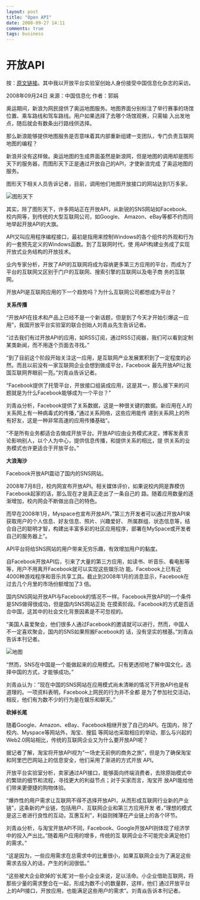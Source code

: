 ```yaml
---
layout: post
title: "Open API"
date: 2008-09-27 14:11
comments: true
tags: business
---
```

# 开放API

按：[原文链接](http://www.ichina.net.cn/Html/magazine/industry/2008/9-24/17519570.html)。其中我以开放平台实验室创始人身份接受中国信息化杂志的采访。

2008年09月24日 来源：中国信息化 作者：郭娟

奥运期间，新浪为网民提供了奥运地图服务。地图界面分别标注了举行赛事的场馆位置、乘车路线和驾车路线。用户如果选择了去哪个场馆观赛，只需输 入出发地点，随后就会有数条出行路线供选择。

那么新浪能够提供地图服务是否意味着其内部重新组建一支团队，专门负责互联网地图的编程？

新浪并没有这样做。奥运地图的生成界面虽然是新浪网，但是地图的调用却是图形天下的服务器，而图形天下正是通过开放自己的API，才使新浪完成 了奥运地图的服务。

图形天下相关人员告诉记者，目前，调用他们地图开放接口的网站达到1万多家。
<!-- more -->

![图形天下](http://www.ichina.net.cn/UpFiles/Article/200809/200809241443563.jpg)

其实，除了图形天下，许多网站正在开放API，从新锐的SNS网站如Facebook、校内网等，到传统的大型互联网公司，如Google、 Amazon、eBay等都不约而同地举起开放API的大旗。

API又叫应用程序编程接口，最初是指用来控制Windows的各个组件的外观和行为的一套预先定义的Windows函数。到了互联网时代，使 用API构建业务成了实现开放式业务结构的开放技术。

业内专家分析，开放了API的互联网将成为容纳更多第三方应用的平台，而成为了平台的互联网又区别于门户的互联网、搜索引擎的互联网以及电子商 务的互联网。

开放API是互联网应用的下一个趋势吗？为什么互联网公司都想成为平台？

**关系传播**

“开放API在技术和产品上已经不是一个新话题，但是到了今天才开始引爆这一应用”，我国开放平台实验室的联合创始人刘青焱先生告诉记者。

“过去我们有过开放API的应用，如RSS订阅，通过RSS订阅器，我们可以看到定制某类新闻，而不用逐个页面去寻找。”

“到了目前这个阶段开始关注这一应用，是互联网产业发展累积到了一定程度的必然。而且以前没有一家互联网企业会想到做成平台，Facebook 最先开放API让我国互联网界眼前一亮。”刘青焱告诉记者。

“Facebook提供了托管平台，开放接口组装成应用，这是其一，那么接下来的问题就是为什么Facebook能够成为一个平台？”

刘青焱分析，Facebook提供了关系数据，这是一种很关键的数据。新应用在人的关系网上有一种病毒式的传播，”通过关系网络，这些应用能传 递到关系网上的所有好友，这是一种非常高速的应用传播基础”。

“不是所有业务都适合去做成开放平台。开放API应由业务模式决定，博客发表言论影响别人，以个人为中心，提供信息传播，和提供关系的相比，提 供关系的业务模式也许更适合于开放平台。”

**大浪淘沙**

Facebook开放API震动了国内的SNS网站。

2008年7月8日，校内网宣布开放API。相关媒体评价，如果说校内网是靠模仿Facebook起家的话，那么现在才是真正走出了一条自己的 路。随着应用数量的逐渐增加，校内网会不断做出自己的特色。

而早在2008年1月，Myspace也宣布开放API，”第三方开发者可以通过开放API来获取用户的个人信息、好友信息、照片、兴趣爱好、 所属群组、状态信息等，结合自己的聪明才智，构建出丰富多彩的社区应用程序，部署在MySpace或开发者自己的服务器上”。

API平台将给SNS网站的用户带来无穷乐趣，有效增加用户的黏度。

自Facebook开放API后，引来了大量的第三方应用，如读书、听音乐、看电影等等，用户不用离开Facebook就可以实现这些娱乐功 能。Facebook上已有近4000种游戏程序和音乐共享工具。截止到2008年1月的消息显示，Facebook在过去几个月里的市场份额增加了3 倍。

国内SNS网站开放API与Facebook的情况不一样。Facebook开放API的一个条件是SNS做得很成功，但是国内SNS网站正处 在摸索阶段。Facebook的方式是否适合中国，这其中的社会文化背景因素是不可忽视的。

“美国人喜爱聚会，他们很多人通过Facebook的邀请就可以进行，然而，中国人不一定喜欢聚会，国内的SNS如果照搬Facebook的 话，没有坚实的根基。”刘青焱告诉本刊记者。

![地图](http://www.ichina.net.cn/UpFiles/Article/200809/2008092414440321902.jpg)

“然而，SNS在中国是一个能做起来的应用模式。只有更透彻地了解中国文化，选择中国的方式，才能够成功。”

刘青焱认为：”现在中国的SNS网站在应用模式尚未清晰的情况下开放API也是有道理的。一项资料表明，Facebook上网民的行为并不全都 是为了参加社交活动，相反，他们有为数不少的行为是在娱乐和聊天。”

**砍掉长尾**

随着Google、Amazon、eBay、Facebook相继开放了自己的API。在国内，除了校内、Myspace等网站外，淘宝、搜狐 等网站也采取相应的举动，那么与兴起的Web2.0网站相比，传统的互联网企业又为什么要开放API呢？

据记者了解，淘宝将开放API视为”一场史无前例的商务之旅”，但是为了确保淘宝和阿里巴巴网站上的信息安全，他们采用了渐进的方式开放 API。

开放平台实验室分析，卖家通过API接口，能够面向终端消费者，去除原始模式中的繁琐的细节和流程，寻找更大的利益节点；对于买家而言，淘宝开 放API能给他们带来更便捷的购物体验。

“爆炸性的用户需求让互联网不得不选择开放API，从而形成互联网行业新的产业链”，这条新的产业链，包括用户、互联网企业和第三方应用开发 者，”理想的模式是这三者进行良性的互动，互惠互利”，利益则摊薄在产业链上的各个环节。

刘青焱分析，与淘宝开放API不同，Facebook、Google开放API则体现了经济学中的投入产出比。”随着用户应用的增多，传统的互 联网企业不可能完全满足他们的需求。”

“这是因为，一些应用需求在总需求中的比重很小，如果互联网企业为了满足这些需求去投入的话，产生的利润很低。”

“这些被大企业砍掉的’长尾’对一些小企业来说，足以活命。小企业借助互联网，将那些少量的需求整合在一起，形成为数不小的数量群，这样，他们 通过开放平台上的API接口，开放应用，也能满足这些用户的需求”。刘青焱告诉本刊记者。

